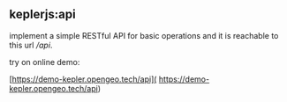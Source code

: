 ## keplerjs:api

implement a simple RESTful API for basic operations and it is reachable to this url */api*.

try on online demo:

[https://demo-kepler.opengeo.tech/api](
https://demo-kepler.opengeo.tech/api)
